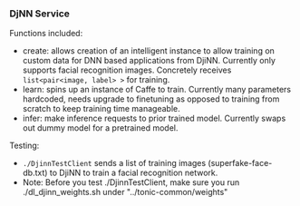 ### DjNN Service
Functions included:
- create: allows creation of an intelligent instance to allow training on
  custom data for DNN based applications from DjiNN. Currently only supports
  facial recognition images. Concretely receives `list<pair<image, label> >`
  for training.
- learn: spins up an instance of Caffe to train. Currently many parameters
  hardcoded, needs upgrade to finetuning as opposed to training from scratch to
  keep training time manageable.
- infer: make inference requests to prior trained model. Currently swaps out
  dummy model for a pretrained model.

Testing:
- `./DjinnTestClient` sends a list of training images (superfake-face-db.txt)
  to DjiNN to train a facial recognition network.
- Note: Before you test ./DjinnTestClient, make sure you run ./dl_djinn_weights.sh
  under "../tonic-common/weights"
